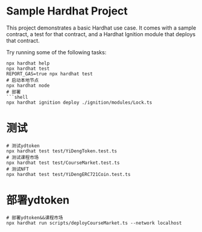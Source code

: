 # Sample Hardhat Project

This project demonstrates a basic Hardhat use case. It comes with a sample contract, a test for that contract, and a Hardhat Ignition module that deploys that contract.

Try running some of the following tasks:

```shell
npx hardhat help
npx hardhat test
REPORT_GAS=true npx hardhat test
# 启动本地节点
npx hardhat node
# 部署
```shell
npx hardhat ignition deploy ./ignition/modules/Lock.ts
```
# 测试
```shell
# 测试ydtoken
npx hardhat test test/YiDengToken.test.ts
# 测试课程市场
npx hardhat test test/CourseMarket.test.ts
# 测试NFT
npx hardhat test test/YiDengERC721Coin.test.ts
```
# 部署ydtoken
```shell
# 部署ydtoken&&课程市场
npx hardhat run scripts/deployCourseMarket.ts --network localhost
```

